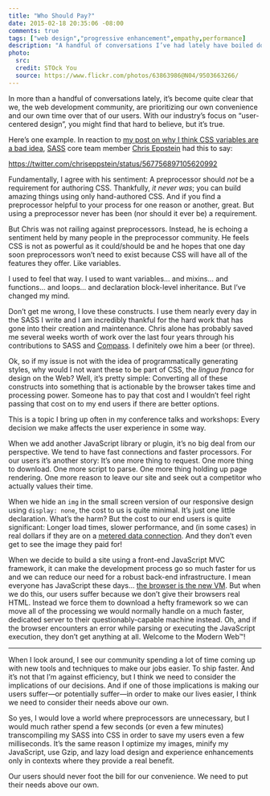 ```yaml
---
title: "Who Should Pay?"
date: 2015-02-18 20:35:06 -08:00
comments: true
tags: ["web design","progressive enhancement",empathy,performance]
description: "A handful of conversations I’ve had lately have boiled down to the tradeoffs between what is more convenient for developers and what is more convenient for our customers. I thought it worth collecting my thoughts to share with you."
photo:
  src: 
  credit: STOck You
  source: https://www.flickr.com/photos/63863986@N04/9503663266/
---
```


In more than a handful of conversations lately, it’s become quite clear that we, the web development community, are prioritizing our own convenience and our own time over that of our users. With our industry’s focus on “user-centered design”, you might find that hard to believe, but it’s true.

<!-- more -->

Here’s one example. In reaction to [my post on why I think CSS variables are a bad idea](/notebook/css-variables-are-a-bad-idea/), [SASS](http://sass-lang.com) core team member [Chris Eppstein](https://twitter.com/chriseppstein/) had this to say:

https://twitter.com/chriseppstein/status/567756897105620992

Fundamentally, I agree with his sentiment: A preprocessor should *not* be a requirement for authoring CSS. Thankfully, *it never was*; you can build amazing things using only hand-authored CSS. And if you find a preprocessor helpful to your process for one reason or another, great. But using a preprocessor never has been (nor should it ever be) a requirement.

But Chris was not railing against preprocessors. Instead, he is echoing a sentiment held by many people in the preprocessor community. He feels CSS is not as powerful as it could/should be and he hopes that one day soon preprocessors won’t need to exist because CSS will have all of the features they offer. Like variables.

I used to feel that way. I used to want variables… and mixins… and functions… and loops… and declaration block-level inheritance. But I’ve changed my mind.

Don’t get me wrong, I love these constructs. I use them nearly every day in the SASS I write and I am incredibly thankful for the hard work that has gone into their creation and maintenance.  Chris alone has probably saved me several weeks worth of work over the last four years through his contributions to SASS and [Compass](http://compass-style.org/). I definitely owe him a beer (or three).

Ok, so if my issue is not with the idea of programmatically generating styles, why would I not want these to be part of CSS, the <i>lingua franca</i> for design on the Web? Well, it’s pretty simple: Converting all of these constructs into something that is actionable by the browser takes time and processing power. Someone has to pay that cost and I wouldn’t feel right passing that cost on to my end users if there are better options.

This is a topic I bring up often in my conference talks and workshops: Every decision we make affects the user experience in some way.

When we add another JavaScript library or plugin, it’s no big deal from our perspective. We tend to have fast connections and faster processors. For our users it’s another story: It’s one more thing to request. One more thing to download. One more script to parse. One more thing holding up page rendering. One more reason to leave our site and seek out a competitor who actually values their time.

When we hide an `img` in the small screen version of our responsive design using `display: none`, the cost to us is quite minimal. It’s just one little declaration. What’s the harm? But the cost to our end users is quite significant: Longer load times, slower performance, and (in some cases) in real dollars if they are on a [metered data connection](http://blog.kaspersky.com/cost-aware/). And they don’t even get to see the image they paid for!

When we decide to build a site using a front-end JavaScript MVC framework, it can make the development process go so much faster for us and we can reduce our need for a robust back-end infrastructure. I mean everyone has JavaScript these days… [the browser is the new VM](/notebook/a-fundamental-disconnect/). But when we do this, our users suffer because we don’t give their browsers real HTML. Instead we force them to download a hefty framework so we can move all of the processing we would normally handle on a much faster, dedicated server to their questionably-capable machine instead. Oh, and if the browser encounters an error while parsing or executing the JavaScript execution, they don’t get anything at all. Welcome to the Modern Web™!

<hr>

When I look around, I see our community spending a lot of time coming up with new tools and techniques to make our jobs easier. To ship faster. And it’s not that I’m against efficiency, but I think we need to consider the implications of our decisions. And if one of those implications is making our users suffer—or potentially suffer—in order to make our lives easier, I think we need to consider their needs above our own.

So yes, I would love a world where preprocessors are unnecessary, but I would much rather spend a few seconds (or even a few minutes) transcompiling my SASS into CSS in order to save my users even a few milliseconds. It’s the same reason I optimize my images, minify my JavaScript, use Gzip, and lazy load design and experience enhancements only in contexts where they provide a real benefit.

Our users should never foot the bill for our convenience. We need to put their needs above our own.
